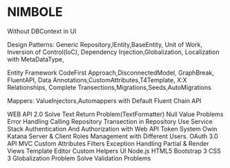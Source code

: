 # NIMBOLE
Without DBContext in UI


Design Patterns:
Generic Repository,IEntity,BaseEntity, Unit of Work, Inversion of Control(IoC), Dependency Injection,Globalization, Localization with MetaDataType,

Entity Framework CodeFirst Approach,DisconnectedModel, GraphBreak, FluentAPI, Data Annotations,CustomAttributes,T4Template, X:X Relationships, Complete Transections,Migrations,Seeds,AutoMigrations

Mappers: ValueInjectors,Automappers with Default Fluent Chain API

WEB API 2.0 Solve Text Return Problem(TextFormatter) Null Value Problems Error Handling Calling Repository Transection in Repository Use Service Stack Authentication And Authorization with Web API Token System Owin Katana Server & Client Roles Management with Different Users. OAuth 3.0 API MVC Custom Attributes Filters Exception Handling Partial & Render Views Template Editor Custom Helpers UI Node.js HTML5 Bootstrap 3 CSS 3 Globalization Problem Solve Validation Problems
